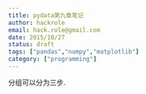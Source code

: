 ```yaml
---
title: pydata第九章笔记
author: hackrole
email: hack.role@gmail.com
date: 2015/10/27
status: draft
tags: ["pandas","numpy","matplotlib"]
category: ["programming"]
---
```





分组可以分为三步. 
